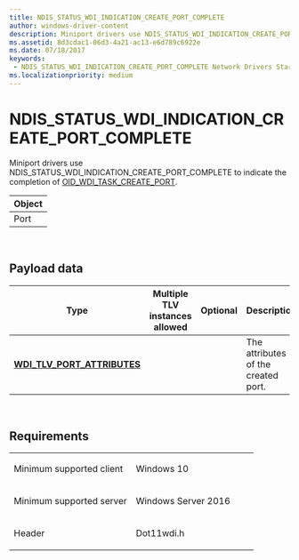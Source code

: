 ```yaml
---
title: NDIS_STATUS_WDI_INDICATION_CREATE_PORT_COMPLETE
author: windows-driver-content
description: Miniport drivers use NDIS_STATUS_WDI_INDICATION_CREATE_PORT_COMPLETE to indicate the completion of OID_WDI_TASK_CREATE_PORT.
ms.assetid: 8d3cdac1-06d3-4a21-ac13-e6d789c6922e
ms.date: 07/18/2017 
keywords:
 - NDIS_STATUS_WDI_INDICATION_CREATE_PORT_COMPLETE Network Drivers Starting with Windows Vista
ms.localizationpriority: medium
---
```


# NDIS\_STATUS\_WDI\_INDICATION\_CREATE\_PORT\_COMPLETE


Miniport drivers use NDIS\_STATUS\_WDI\_INDICATION\_CREATE\_PORT\_COMPLETE to indicate the completion of [OID\_WDI\_TASK\_CREATE\_PORT](oid-wdi-task-create-port.md).

| Object |
|--------|
| Port   |

 

## Payload data


| Type                                                               | Multiple TLV instances allowed | Optional | Description                         |
|--------------------------------------------------------------------|--------------------------------|----------|-------------------------------------|
| [**WDI\_TLV\_PORT\_ATTRIBUTES**](https://msdn.microsoft.com/library/windows/hardware/dn898038) |                                |          | The attributes of the created port. |

 

Requirements
------------

<table>
<colgroup>
<col width="50%" />
<col width="50%" />
</colgroup>
<tbody>
<tr class="odd">
<td><p>Minimum supported client</p></td>
<td><p>Windows 10</p></td>
</tr>
<tr class="even">
<td><p>Minimum supported server</p></td>
<td><p>Windows Server 2016</p></td>
</tr>
<tr class="odd">
<td><p>Header</p></td>
<td>Dot11wdi.h</td>
</tr>
</tbody>
</table>

 

 




